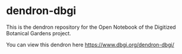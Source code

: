 # dendron-dbgi

This is the dendron repository for the Open Notebook of the Digitized Botanical Gardens project.

You can view this dendron here https://www.dbgi.org/dendron-dbgi/

